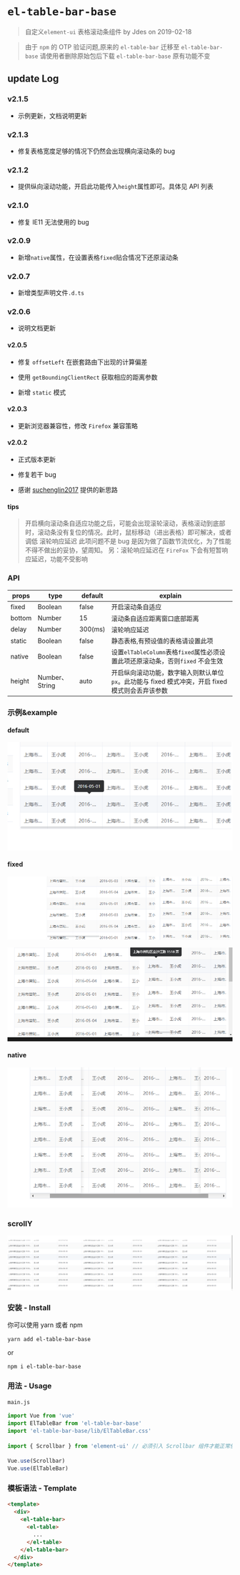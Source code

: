 # `el-table-bar-base`

> 自定义`element-ui` 表格滚动条组件 by Jdes on 2019-02-18

> 由于 `npm` 的 OTP 验证问题,原来的 `el-table-bar` 迁移至 `el-table-bar-base` 请使用者删除原始包后下载 `el-table-bar-base` 原有功能不变

## update Log

### v2.1.5

- 示例更新，文档说明更新

### v2.1.3

- 修复表格宽度足够的情况下仍然会出现横向滚动条的 bug

### v2.1.2

- 提供纵向滚动功能，开启此功能传入`height`属性即可。具体见 API 列表

### v2.1.0

- 修复 IE11 无法使用的 bug

### v2.0.9

- 新增`native`属性，在设置表格`fixed`贴合情况下还原滚动条

### v2.0.7

- 新增类型声明文件`.d.ts`

### v2.0.6

- 说明文档更新

#### v2.0.5

- 修复 `offsetLeft` 在嵌套路由下出现的计算偏差

- 使用 `getBoundingClientRect` 获取相应的距离参数

- 新增 `static` 模式

#### v2.0.3

- 更新浏览器兼容性，修改 `Firefox` 兼容策略

#### v2.0.2

- 正式版本更新

- 修复若干 bug

- 感谢 [suchenglin2017](https://github.com/suchenglin2017) 提供的新思路

#### tips

> 开启横向滚动条自适应功能之后，可能会出现滚轮滚动，表格滚动到底部时，滚动条没有复位的情况。此时，鼠标移动（进出表格）即可解决，或者调低 滚轮响应延迟
> 此项问题不是 bug 是因为做了函数节流优化，为了性能不得不做出的妥协，望周知。
> 另：滚轮响应延迟在 `FireFox` 下会有短暂响应延迟，功能不受影响

### API

| props  | type           | default | explain                                                                                          |
| ------ | -------------- | ------- | ------------------------------------------------------------------------------------------------ |
| fixed  | Boolean        | false   | 开启滚动条自适应                                                                                 |
| bottom | Number         | 15      | 滚动条自适应距离窗口底部距离                                                                     |
| delay  | Number         | 300(ms) | 滚轮响应延迟                                                                                     |
| static | Boolean        | false   | 静态表格,有预设值的表格请设置此项                                                                |
| native | Boolean        | false   | 设置`elTableColumn`表格`fixed`属性必须设置此项还原滚动条，否则`fixed` 不会生效                   |
| height | Number、String | auto    | 开启纵向滚动功能，数字输入则默认单位`px`。此功能与 fixed 模式冲突，开启 fixed 模式则会丢弃该参数 |

### 示例&example

#### default

![image](examples/images/default.png)

#### fixed

![image](examples/images/fixed.png)

![image](examples/images/fixed2.png)

#### native

![image](examples/images/native.png)

### scrollY

![image](examples/images/y-scroll.png)

### 安装 - Install

你可以使用 yarn 或者 npm

```shell
yarn add el-table-bar-base
```

or

```shell
npm i el-table-bar-base
```

### 用法 - Usage

`main.js`

```js
import Vue from 'vue'
import ElTableBar from 'el-table-bar-base'
import 'el-table-bar-base/lib/ElTableBar.css'

import { Scrollbar } from 'element-ui' // 必须引入 Scrollbar 组件才能正常使用

Vue.use(Scrollbar)
Vue.use(ElTableBar)
```

### 模板语法 - Template

```html
<template>
  <div>
    <el-table-bar>
      <el-table>
        ...
      </el-table>
    </el-table-bar>
  </div>
</template>
```
